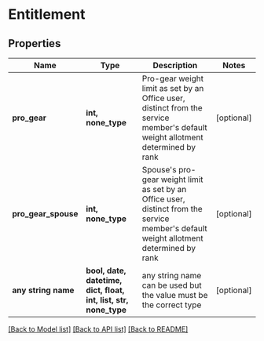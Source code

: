 # Entitlement


## Properties
Name | Type | Description | Notes
------------ | ------------- | ------------- | -------------
**pro_gear** | **int, none_type** | Pro-gear weight limit as set by an Office user, distinct from the service member&#39;s default weight allotment determined by rank  | [optional] 
**pro_gear_spouse** | **int, none_type** | Spouse&#39;s pro-gear weight limit as set by an Office user, distinct from the service member&#39;s default weight allotment determined by rank  | [optional] 
**any string name** | **bool, date, datetime, dict, float, int, list, str, none_type** | any string name can be used but the value must be the correct type | [optional]

[[Back to Model list]](../README.md#documentation-for-models) [[Back to API list]](../README.md#documentation-for-api-endpoints) [[Back to README]](../README.md)



